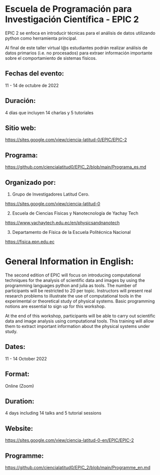 # Escuela de Programación para Investigación Científica - EPIC 2

EPIC 2 se enfoca en introducir técnicas para el análisis de datos utilizando python como herramienta principal.

Al final de este taller virtual l@s estudiantes podrán realizar análisis de datos primarios (i.e. no procesados) para extraer información importante sobre el comportamiento de sistemas físicos.

## Fechas del evento:
11 - 14 de octubre de 2022

## Duración: 
4 días que incluyen 14 charlas y 5 tutoriales

## Sitio web:
https://sites.google.com/view/ciencia-latitud-0/EPIC/EPIC-2

## Programa:
https://github.com/ciencialatitud0/EPIC_2/blob/main/Programa_es.md

## Organizado por:
1. Grupo de Investigadores Latitud Cero.

https://sites.google.com/view/ciencia-latitud-0

2. Escuela de Ciencias Físicas y Nanotecnología de Yachay Tech

https://www.yachaytech.edu.ec/en/physicsandnanotech

3. Departamento de Física de la Escuela Politécnica Nacional

https://fisica.epn.edu.ec


# General Information in English:
The second edition of EPIC will focus on introducing computational techniques for the analysis of scientific data and images by using the programming languages python and julia as tools. The number of participants will be restricted to 20 per topic.
Instructors will present real research problems to illustrate the use of computational tools in the experimental or theoretical study of physical systems. Basic programming notions are essential to sign up for this workshop.

At the end of this workshop, participants will be able to carry out scientific data and image analysis using computational tools. This training will allow them to extract important information about the physical systems under study.

## Dates:
11 - 14 October 2022

## Format:
Online (Zoom)

## Duration:
4 days including 14 talks and 5 tutorial sessions

## Website:
https://sites.google.com/view/ciencia-latitud-0-en/EPIC/EPIC-2

## Programme:
https://github.com/ciencialatitud0/EPIC_2/blob/main/Programme_en.md

